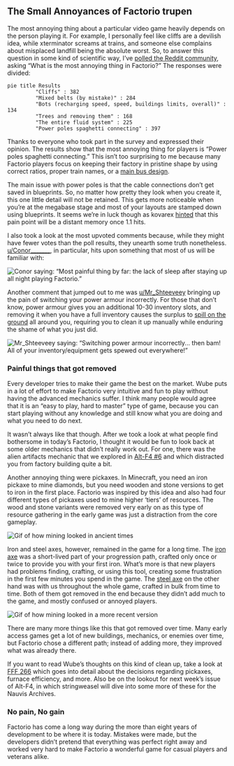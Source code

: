 ## The Small Annoyances of Factorio <author>trupen</author>

The most annoying thing about a particular video game heavily depends on the person playing it. For example, I personally feel like cliffs are a devilish idea, while xterminator screams at trains, and someone else complains about misplaced landfill being the absolute worst. So, to answer this question in some kind of scientific way, I’ve [polled the Reddit community](https://www.reddit.com/r/factorio/comments/ishfwd/altf4_needs_your_help_to_find_the_most/), asking “What is the most annoying thing in Factorio?” The responses were divided:

```mermaid!
pie title Results
         "Cliffs" : 382
         "Mixed belts (by mistake)" : 284
         "Bots (recharging speed, speed, buildings limits, overall)" : 134
         "Trees and removing them" : 168
         "The entire fluid system" : 225
         "Power poles spaghetti connecting" : 397
```

Thanks to everyone who took part in the survey and expressed their opinion. The results show that the most annoying thing for players is “Power poles spaghetti connecting.” This isn’t too surprising to me because many Factorio players focus on keeping their factory in pristine shape by using correct ratios, proper train names, or a [main bus design](https://wiki.factorio.com/Tutorial:Main_bus).

The main issue with power poles is that the cable connections don’t get saved in blueprints. So, no matter how pretty they look when you create it, this one little detail will not be retained. This gets more noticeable when you’re at the megabase stage and most of your layouts are stamped down using blueprints. It seems we’re in luck though as kovarex [hinted](https://www.reddit.com/r/factorio/comments/ijf3qw/why_arent_copper_wires_treated_the_same_a_signal/g3gbobb/) that this pain point will be a distant memory once 1.1 hits.

I also took a look at the most upvoted comments because, while they might have fewer votes than the poll results, they unearth some truth nonetheless. [u/Conor\_\_\_\_\_\_\_](https://www.reddit.com/user/Conor_______/), in particular, hits upon something that most of us will be familiar with:

![Conor saying: “Most painful thing by far: the lack of sleep after staying up all night playing Factorio.”](https://media.alt-f4.blog/ALTF4/10/conor_comment.jpg)

Another comment that jumped out to me was [u/Mr_Shteeveey](https://www.reddit.com/user/Mr_Shteeveey/) bringing up the pain of switching your power armour incorrectly. For those that don’t know, power armour gives you an additional 10-30 inventory slots, and removing it when you have a full inventory causes the surplus to [spill on the ground](https://www.reddit.com/r/factorio/comments/6x2syi/what_happens_when_you_take_off_your_power_armor/) all around you, requiring you to clean it up manually while enduring the shame of what you just did.

![Mr_Shteeveey saying: “Switching power armour incorrectly... then bam! All of your inventory/equipment gets spewed out everywhere!”](https://media.alt-f4.blog/ALTF4/10/mr_shteeveey_comment.jpg)

### Painful things that got removed

Every developer tries to make their game the best on the market. Wube puts in a lot of effort to make Factorio very intuitive and fun to play without having the advanced mechanics suffer. I think many people would agree that it is an “easy to play, hard to master” type of game, because you can start playing without any knowledge and still know what you are doing and what you need to do next.

It wasn’t always like that though. After we took a look at what people find bothersome in today’s Factorio, I thought it would be fun to look back at some older mechanics that didn’t really work out. For one, there was the alien artifacts mechanic that we explored in [Alt-F4 #6](https://alt-f4.blog/ALTF4-6/#alien-artifacts-a-primitive-technology) and which distracted you from factory building quite a bit.

Another annoying thing were pickaxes. In Minecraft, you need an iron pickaxe to mine diamonds, but you need wooden and stone versions to get to iron in the first place. Factorio was inspired by this idea and also had four different types of pickaxes used to mine higher ‘tiers’ of resources. The wood and stone variants were removed very early on as this type of resource gathering in the early game was just a distraction from the core gameplay.

![Gif of how mining looked in ancient times](https://media.alt-f4.blog/ALTF4/10/old_mining.gif)

Iron and steel axes, however, remained in the game for a long time. The [iron axe](https://wiki.factorio.com/Iron_axe) was a short-lived part of your progression path, crafted only once or twice to provide you with your first iron. What’s more is that new players had problems finding, crafting, or using this tool, creating some frustration in the first few minutes you spend in the game. The [steel axe](https://wiki.factorio.com/Steel_axe) on the other hand was with us throughout the whole game, crafted in bulk from time to time. Both of them got removed in the end because they didn’t add much to the game, and mostly confused or annoyed players.

![Gif of how mining looked in a more recent version](https://media.alt-f4.blog/ALTF4/10/new_mining.gif)

There are many more things like this that got removed over time. Many early access games get a lot of new buildings, mechanics, or enemies over time, but Factorio chose a different path; instead of adding more, they improved what was already there.

If you want to read Wube’s thoughts on this kind of clean up, take a look at [FFF 266](https://factorio.com/blog/post/fff-266) which goes into detail about the decisions regarding pickaxes, furnace efficiency, and more. Also be on the lookout for next week’s issue of Alt-F4, in which stringweasel will dive into some more of these for the Nauvis Archives.

### No pain, No gain

Factorio has come a long way during the more than eight years of development to be where it is today. Mistakes were made, but the developers didn’t pretend that everything was perfect right away and worked very hard to make Factorio a wonderful game for casual players and veterans alike.
